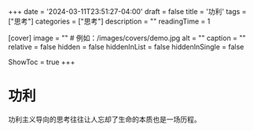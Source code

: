 +++
date = '2024-03-11T23:51:27-04:00'
draft = false
title = '功利'
tags = ["思考"]
categories = ["思考"]
description = ""
readingTime = 1

[cover]
image = ""          # 例如：/images/covers/demo.jpg
alt = ""
caption = ""
relative = false
hidden = false
hiddenInList = false
hiddenInSingle = false

ShowToc = true
+++

# 功利

功利主义导向的思考往往让人忘却了生命的本质也是一场历程。
